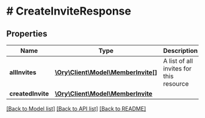 # # CreateInviteResponse

## Properties

Name | Type | Description | Notes
------------ | ------------- | ------------- | -------------
**allInvites** | [**\Ory\Client\Model\MemberInvite[]**](MemberInvite.md) | A list of all invites for this resource |
**createdInvite** | [**\Ory\Client\Model\MemberInvite**](MemberInvite.md) |  |

[[Back to Model list]](../../README.md#models) [[Back to API list]](../../README.md#endpoints) [[Back to README]](../../README.md)
